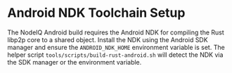 # Android NDK Toolchain Setup

The NodeIQ Android build requires the Android NDK for compiling the Rust libp2p core to a shared object. Install the NDK using the Android SDK manager and ensure the `ANDROID_NDK_HOME` environment variable is set. The helper script `tools/scripts/build-rust-android.sh` will detect the NDK via the SDK manager or the environment variable.
